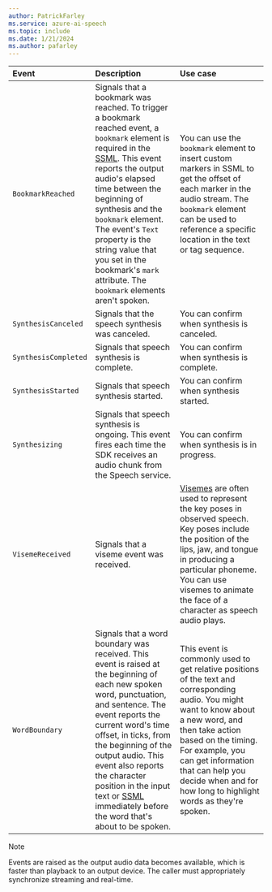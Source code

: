 ```yaml
---
author: PatrickFarley
ms.service: azure-ai-speech
ms.topic: include
ms.date: 1/21/2024
ms.author: pafarley
---
```



| Event | Description | Use case |
|:--- |:--- |:--- |
| `BookmarkReached` | Signals that a bookmark was reached. To trigger a bookmark reached event, a `bookmark` element is required in the [SSML](../../../speech-synthesis-markup-structure.md#bookmark-element). This event reports the output audio's elapsed time between the beginning of synthesis and the `bookmark` element. The event's `Text` property is the string value that you set in the bookmark's `mark` attribute. The `bookmark` elements aren't spoken. | You can use the `bookmark` element to insert custom markers in SSML to get the offset of each marker in the audio stream. The `bookmark` element can be used to reference a specific location in the text or tag sequence. |
| `SynthesisCanceled` | Signals that the speech synthesis was canceled. | You can confirm when synthesis is canceled. |
| `SynthesisCompleted` | Signals that speech synthesis is complete. | You can confirm when synthesis is complete. |
| `SynthesisStarted` | Signals that speech synthesis started. | You can confirm when synthesis started. |
| `Synthesizing` | Signals that speech synthesis is ongoing. This event fires each time the SDK receives an audio chunk from the Speech service. | You can confirm when synthesis is in progress. |
| `VisemeReceived` | Signals that a viseme event was received. | [Visemes](../../../how-to-speech-synthesis-viseme.md) are often used to represent the key poses in observed speech. Key poses include the position of the lips, jaw, and tongue in producing a particular phoneme. You can use visemes to animate the face of a character as speech audio plays. |
| `WordBoundary` | Signals that a word boundary was received. This event is raised at the beginning of each new spoken word, punctuation, and sentence. The event reports the current word's time offset, in ticks, from the beginning of the output audio. This event also reports the character position in the input text or [SSML](../../../speech-synthesis-markup.md) immediately before the word that's about to be spoken. | This event is commonly used to get relative positions of the text and corresponding audio. You might want to know about a new word, and then take action based on the timing. For example, you can get information that can help you decide when and for how long to highlight words as they're spoken. |

> [!NOTE]
> Events are raised as the output audio data becomes available, which is faster than playback to an output device. The caller must appropriately synchronize streaming and real-time.
